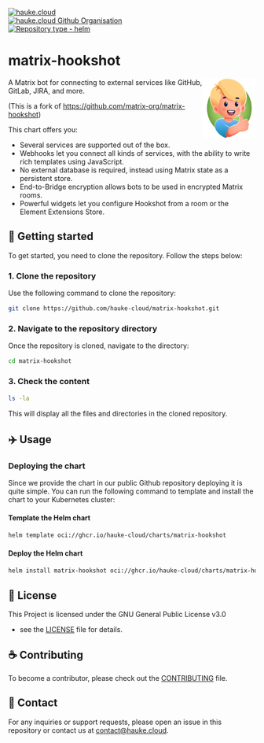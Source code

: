 

<a href="https://hauke.cloud" target="_blank"><img src="https://img.shields.io/badge/home-hauke.cloud-brightgreen" alt="hauke.cloud" style="display: block;" /></a>
<a href="https://github.com/hauke-cloud" target="_blank"><img src="https://img.shields.io/badge/github-hauke.cloud-blue" alt="hauke.cloud Github Organisation" style="display: block;" /></a>
<a href="https://github.com/hauke-cloud/readme-management" target="_blank"><img src="https://img.shields.io/badge/template-helm-orange" alt="Repository type - helm" style="display: block;" /></a>


# matrix-hookshot


<img src="https://raw.githubusercontent.com/hauke-cloud/.github/main/resources/img/organisation-logo-small.png" alt="hauke.cloud logo" width="109" height="123" align="right">


A Matrix bot for connecting to external services like GitHub, GitLab, JIRA, and more.

(This is a fork of https://github.com/matrix-org/matrix-hookshot)

This chart offers you:
- Several services are supported out of the box.
- Webhooks let you connect all kinds of services, with the ability to write rich templates using JavaScript.
- No external database is required, instead using Matrix state as a persistent store.
- End-to-Bridge encryption allows bots to be used in encrypted Matrix rooms.
- Powerful widgets let you configure Hookshot from a room or the Element Extensions Store.





## 🚀 Getting started
To get started, you need to clone the repository. Follow the steps below:

### 1. Clone the repository

Use the following command to clone the repository:

```bash
git clone https://github.com/hauke-cloud/matrix-hookshot.git
```

### 2. Navigate to the repository directory

Once the repository is cloned, navigate to the directory:

```bash
cd matrix-hookshot
```

### 3. Check the content

```bash
ls -la
```

This will display all the files and directories in the cloned repository.



## :airplane: Usage
### Deploying the chart

Since we provide the chart in our public Github repository deploying it is
quite simple. You can run the following command to template and install the chart to your Kubernetes cluster:

#### Template the Helm chart

```bash
helm template oci://ghcr.io/hauke-cloud/charts/matrix-hookshot
```

#### Deploy the Helm chart

```bash
helm install matrix-hookshot oci://ghcr.io/hauke-cloud/charts/matrix-hookshot --version 1.0.0
```



## 📄 License

This Project is licensed under the GNU General Public License v3.0

- see the [LICENSE](LICENSE) file for details.


## :coffee: Contributing

To become a contributor, please check out the [CONTRIBUTING](CONTRIBUTING.md) file.


## :email: Contact

For any inquiries or support requests, please open an issue in this
repository or contact us at [contact@hauke.cloud](mailto:contact@hauke.cloud).

